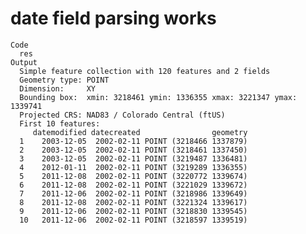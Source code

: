 # date field parsing works

    Code
      res
    Output
      Simple feature collection with 120 features and 2 fields
      Geometry type: POINT
      Dimension:     XY
      Bounding box:  xmin: 3218461 ymin: 1336355 xmax: 3221347 ymax: 1339741
      Projected CRS: NAD83 / Colorado Central (ftUS)
      First 10 features:
         datemodified datecreated                geometry
      1    2003-12-05  2002-02-11 POINT (3218466 1337879)
      2    2003-12-05  2002-02-11 POINT (3218461 1337450)
      3    2003-12-05  2002-02-11 POINT (3219487 1336481)
      4    2012-01-11  2002-02-11 POINT (3219289 1336355)
      5    2011-12-08  2002-02-11 POINT (3220772 1339674)
      6    2011-12-08  2002-02-11 POINT (3221029 1339672)
      7    2011-12-06  2002-02-11 POINT (3218986 1339649)
      8    2011-12-08  2002-02-11 POINT (3221324 1339617)
      9    2011-12-06  2002-02-11 POINT (3218830 1339545)
      10   2011-12-06  2002-02-11 POINT (3218597 1339519)

